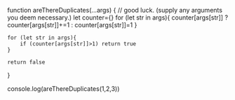 function areThereDuplicates(...args) {
    // good luck. (supply any arguments you deem necessary.)
    let counter={}
    for (let str in args){
        counter[args[str]] ? counter[args[str]]+=1 : counter[args[str]]=1
    }

    for (let str in args){
        if (counter[args[str]]>1) return true 
    }

    return false

  }

  console.log(areThereDuplicates(1,2,3))